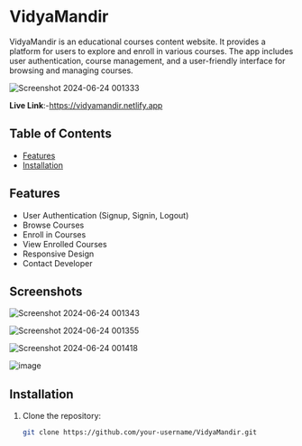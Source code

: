# VidyaMandir

VidyaMandir is an educational courses content website. It provides a platform for users to explore and enroll in various courses. The app includes user authentication, course management, and a user-friendly interface for browsing and managing courses.

![Screenshot 2024-06-24 001333](https://github.com/DhruvTyagi18/VidyaMandir/assets/92265404/dfc0ca44-7c57-434e-a177-f03086f519a7)

**Live Link**:-https://vidyamandir.netlify.app

## Table of Contents

- [Features](#features)
- [Installation](#installation)


## Features

- User Authentication (Signup, Signin, Logout)
- Browse Courses
- Enroll in Courses
- View Enrolled Courses
- Responsive Design
- Contact Developer
## Screenshots



![Screenshot 2024-06-24 001343](https://github.com/DhruvTyagi18/VidyaMandir/assets/92265404/b719bcf4-0c86-4133-acfe-dd6ccf2ec43f)


![Screenshot 2024-06-24 001355](https://github.com/DhruvTyagi18/VidyaMandir/assets/92265404/79f3425c-de10-4e49-8421-c9b93eca8ee7)


![Screenshot 2024-06-24 001418](https://github.com/DhruvTyagi18/VidyaMandir/assets/92265404/bf121702-a9f7-4bd4-98a0-3cad12d3f954)


![image](https://github.com/DhruvTyagi18/VidyaMandir/assets/92265404/e316706e-419f-41c6-bf71-582d478c5e76)



## Installation

1. Clone the repository:

   ```bash
   git clone https://github.com/your-username/VidyaMandir.git
